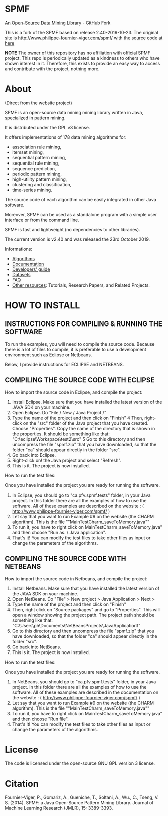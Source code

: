 # SPMF
[An Open-Source Data Mining Library](http://www.philippe-fournier-viger.com/spmf/) - GitHub Fork

This is a fork of the SPMF based on release 2.40-2019-10-23. The original site is http://www.philippe-fournier-viger.com/spmf/ with the source code at [here](http://www.philippe-fournier-viger.com/spmf/index.php?link=download.php)

**NOTE** The [owner](jacksonpradolima) of this repository has no affiliation with official SPMF project. This repo is periodically updated as a kindness to others who have shown interest in it. Therefore, this exists to provide an easy way to access and contribute with the project, nothing more.

# About
(Direct from the website project)

SPMF is an open-source data mining mining library written in Java, specialized in pattern mining.

It is distributed under the GPL v3 license.

It offers implementations of 178 data mining algorithms for:
- association rule mining,
- itemset mining,
- sequential pattern mining,
- sequential rule mining,
- sequence prediction,
- periodic pattern mining, 
- high-utility pattern mining,
- clustering and classification,
- time-series mining.

The source code of each algorithm can be easily integrated in other Java software.

Moreover, SPMF can be used as a standalone program with a simple user interface or from the command line.

SPMF is fast and lightweight (no dependencies to other libraries).

The current version is v2.40 and was released the 23rd October 2019. 

Informations:
- [Algorithms](http://www.philippe-fournier-viger.com/spmf/index.php?link=algorithms.php)
- [Documentation](http://www.philippe-fournier-viger.com/spmf/index.php?link=documentation.php)
- [Developers' guide](http://www.philippe-fournier-viger.com/spmf/developers.php)
- [Datasets](http://www.philippe-fournier-viger.com/spmf/index.php?link=datasets.php)
- [FAQ](http://www.philippe-fournier-viger.com/spmf/index.php?link=FAQ.php)
- [Other resources](http://www.philippe-fournier-viger.com/spmf/index.php?link=resources.php): Tutorials, Research Papers, and Related Projects.


# HOW TO INSTALL

## INSTRUCTIONS FOR COMPILING & RUNNING THE SOFTWARE

To run the examples,  you will need to compile the source code. Because there is a lot of files to compile, it is preferable to use a development environment such as Eclipse or Netbeans.

Below, I provide instructions for ECLIPSE and NETBEANS.

## COMPILING THE SOURCE CODE WITH ECLIPSE

How to import the source code in Eclipse, and compile the project:

1. Install Eclipse. Make sure that you have installed the 
latest version of the JAVA SDK on your machine.
2. Open Eclipse. Do "File / New / Java Project /"
3. Type the name of the project and then click on "Finish"
4 Then, right-click on the "src" folder of the Java project that 
you have created. Choose "Properties". Copy the name of the 
directory that is shown in the properties. It should be something 
 like that: "C:\eclipse\Workspace\test2\src"
 5 Go to this directory and then uncompress the file 
 "spmf.zip" that you have downloaded, so that the folder "ca" should appear directly in the folder "src".
 6. Go back into Eclipse.
7. Right-click on! the Java project and select "Refresh".
 8. This is it. The project is now installed.

How to run the test files:

 Once you have installed the project you are ready for running the 
 software. 
1. In Eclipse, you should go to "ca.pfv.spmf.tests" 
 folder, in your Java project. In this folder there are all the 
examples of how to use the software. All of these examples are  described on the website : (  http://www.philippe-fournier-viger.com/spmf/ )
2. Let say that you want to run Example #9 on the website (the 
 CHARM algorithm). This is the file ""MainTestCharm_saveToMemory.java""
3. To run it, you have to right click on MainTestCharm_saveToMemory.java" 
and then choose "Run as. / Java application".
 4. That's it! You can modify the test files to take other files 
 as input or change the parameters of the algorithms.


## COMPILING THE SOURCE CODE WITH NETBEANS

How to import the source code in Netbeans, and compile the project:

1. Install Netbeans. Make sure that you have installed the 
latest version of the JAVA SDK on your machine.
2. Open NetBeans. Do "File" > New project > Java Application > Next > 
3. Type the name of the project and then click on "Finish"
4. Then, right click on "Source packages" and go to "Properties". This will open a window showing the project path. The project path should be something like that: "C:\Users\ph\Documents\NetBeansProjects\JavaApplication1" 
5. Go to this directory and then uncompress the file 
 "spmf.zip" that you have downloaded, so that the folder "ca" should appear directly in the folder "src".
6. Go back into NetBeans.
7. This is it. The project is now installed.

How to run the test files:

Once you have installed the project you are ready for running the software. 
1. In NetBeans, you should go to "ca.pfv.spmf.tests" 
 folder, in your Java project. In this folder there are all the 
examples of how to use the software. All of these examples are  described in the documentation on the website : (  http://www.philippe-fournier-viger.com/spmf/ )
2. Let say that you want to run Example #9 on the website (the 
 CHARM algorithm). This is the file ""MainTestCharm_saveToMemory.java""
3. To run it, you have to right click on MainTestCharm_saveToMemory.java" 
and then choose "Run file".
 4. That's it! You can modify the test files to take other files 
 as input or change the parameters of the algorithms.

# License

The code is licensed under the open-source GNU GPL version 3 license.

# Citation

Fournier-Viger, P., Gomariz, A., Gueniche, T., Soltani, A., Wu., C., Tseng, V. S. (2014). SPMF: a Java Open-Source Pattern Mining Library. Journal of Machine Learning Research (JMLR), 15: 3389-3393.
